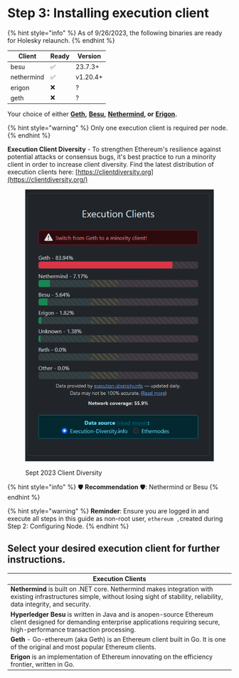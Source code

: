 # Step 3: Installing execution client

{% hint style="info" %}
As of 9/26/2023, the following binaries are ready for Holesky relaunch.
{% endhint %}

| Client     | Ready | Version  |
| ---------- | ----- | -------- |
| besu       | ✅     | 23.7.3+  |
| nethermind | ✅     | v1.20.4+ |
| erigon     | :x:   | ?        |
| geth       | :x:   | ?        |

Your choice of either [**Geth**](https://geth.ethereum.org)**,** [**Besu**](https://besu.hyperledger.org)**,** [**Nethermind**](https://www.nethermind.io)**, or** [**Erigon**](https://github.com/ledgerwatch/erigon)**.**

{% hint style="warning" %}
Only one execution client is required per node.
{% endhint %}

**Execution Client Diversity** - To strengthen Ethereum's resilience against potential attacks or consensus bugs, it's best practice to run a minority client in order to increase client diversity. Find the latest distribution of execution clients here: [https://clientdiversity.org](https://clientdiversity.org/)

<figure><img src="../../../../.gitbook/assets/cd-e.png" alt=""><figcaption><p>Sept 2023 Client Diversity</p></figcaption></figure>

{% hint style="info" %}
:shield: **Recommendation** :shield:: Nethermind or Besu
{% endhint %}

{% hint style="warning" %}
**Reminder**: Ensure you are logged in and execute all steps in this guide as non-root user, `ethereum ,`created during Step 2: Configuring Node.
{% endhint %}

## Select your desired execution client for further instructions.

| Execution Clients                                                                                                                                                                      |
| -------------------------------------------------------------------------------------------------------------------------------------------------------------------------------------- |
| **Nethermind** is built on .NET core. Nethermind makes integration with existing infrastructures simple, without losing sight of stability, reliability, data integrity, and security. |
| **Hyperledger Besu** is written in Java and is anopen-source Ethereum client designed for demanding enterprise applications requiring secure, high-performance transaction processing. |
| **Geth** - Go-ethereum (aka Geth) is an Ethereum client built in Go. It is one of the original and most popular Ethereum clients.                                                      |
| **Erigon** is an implementation of Ethereum innovating on the efficiency frontier, written in Go.                                                                                      |

